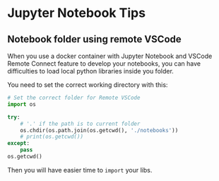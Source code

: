 # Jupyter Notebook Tips

## Notebook folder using remote VSCode

When you use a docker container with Jupyter Notebook and VSCode Remote Connect feature to develop your notebooks, you can have difficulties to load local python libraries inside you folder.

You need to set the correct working directory with this:

```python
# Set the correct folder for Remote VSCode
import os

try:
    # '.' if the path is to current folder
    os.chdir(os.path.join(os.getcwd(), './notebooks'))
    # print(os.getcwd())
except:
    pass
os.getcwd()
```

Then you will have easier time to `import` your libs.
